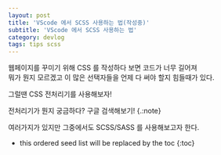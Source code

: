 ```yaml
---
layout: post
title: 'VScode 에서 SCSS 사용하는 법(작성중)'
subtitle: 'VScode 에서 SCSS 사용하는 법'
category: devlog
tags: tips scss
---
```


웹페이지를 꾸미기 위해 CSS 를 작성하다 보면 코드가 너무 길어져  
뭐가 뭔지 모르겠고 이 많은 선택자들을 언제 다 써야 할지 힘들때가 있다.  

그럴땐 CSS 전처리기를 사용해보자!  

전처리기가 뭔지 궁금하다? 구글 검색해보기!
{.:note}

여러가지가 있지만 그중에서도 SCSS/SASS 를 사용해보고자 한다.  

<!-- more -->

- this ordered seed list will be replaced by the toc
  {:toc}  


